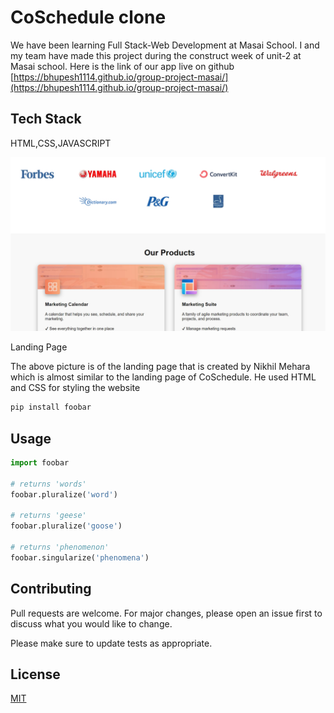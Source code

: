 # CoSchedule clone
We have been learning Full Stack-Web Development at Masai School. I and my team have made this project during the construct week of unit-2 at Masai school. Here is the link of our app live on github [https://bhupesh1114.github.io/group-project-masai/](https://bhupesh1114.github.io/group-project-masai/)

## Tech Stack
HTML,CSS,JAVASCRIPT

<img src="./nikhil.jpg"/>

Landing Page

The above picture is of the landing page that is created by Nikhil Mehara which is almost similar to the landing page of CoSchedule. He used HTML and CSS for styling the website


```bash
pip install foobar
```

## Usage

```python
import foobar

# returns 'words'
foobar.pluralize('word')

# returns 'geese'
foobar.pluralize('goose')

# returns 'phenomenon'
foobar.singularize('phenomena')
```

## Contributing
Pull requests are welcome. For major changes, please open an issue first to discuss what you would like to change.

Please make sure to update tests as appropriate.

## License
[MIT](https://choosealicense.com/licenses/mit/)